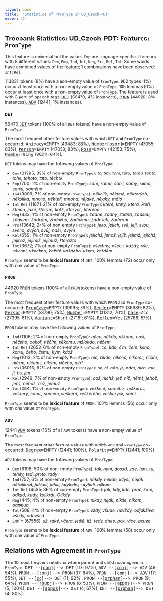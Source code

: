 ```yaml
---
layout: base
title:  'Statistics of PronType in UD_Czech-PDT'
udver: '2'
---
```


## Treebank Statistics: UD_Czech-PDT: Features: `PronType`

This feature is universal but the values `Emp` are language-specific.
It occurs with 8 different values: `Dem`, `Emp`, `Ind`, `Int`, `Neg`, `Prs`, `Rel`, `Tot`.
Some words have combined values of the feature; 1 combinations have been observed: `Int|Rel`.

113831 tokens (8%) have a non-empty value of `PronType`.
962 types (1%) occur at least once with a non-empty value of `PronType`.
185 lemmas (0%) occur at least once with a non-empty value of `PronType`.
The feature is used with 3 part-of-speech tags: <tt><a href="cs_pdt-pos-DET.html">DET</a></tt> (56470; 4% instances), <tt><a href="cs_pdt-pos-PRON.html">PRON</a></tt> (44920; 3% instances), <tt><a href="cs_pdt-pos-ADV.html">ADV</a></tt> (12441; 1% instances).

### `DET`

56470 <tt><a href="cs_pdt-pos-DET.html">DET</a></tt> tokens (100% of all `DET` tokens) have a non-empty value of `PronType`.

The most frequent other feature values with which `DET` and `PronType` co-occurred: <tt><a href="cs_pdt-feat-Animacy.html">Animacy</a></tt><tt>=EMPTY</tt> (49483; 88%), <tt><a href="cs_pdt-feat-Number-psor.html">Number[psor]</a></tt><tt>=EMPTY</tt> (47055; 83%), <tt><a href="cs_pdt-feat-Person.html">Person</a></tt><tt>=EMPTY</tt> (47053; 83%), <tt><a href="cs_pdt-feat-Poss.html">Poss</a></tt><tt>=EMPTY</tt> (42153; 75%), <tt><a href="cs_pdt-feat-Number.html">Number</a></tt><tt>=Sing</tt> (36211; 64%).

`DET` tokens may have the following values of `PronType`:

* `Dem` (21395; 38% of non-empty `PronType`): <em>to, tím, tom, této, tomu, tento, toho, tohoto, tato, těchto</em>
* `Emp` (700; 1% of non-empty `PronType`): <em>sám, sama, sami, samy, samo, samu, samého</em>
* `Ind` (3898; 7% of non-empty `PronType`): <em>několik, některé, některých, několika, mnoho, někteří, mnoha, nějaké, nějaký, málo</em>
* `Int,Rel` (11671; 21% of non-empty `PronType`): <em>které, který, která, kteří, kterou, jaké, kterým, kolik, kterých, kterého</em>
* `Neg` (833; 1% of non-empty `PronType`): <em>žádné, žádný, žádná, žádnou, žádném, žádným, žádného, žádnému, žádných, žádnými</em>
* `Prs` (13642; 24% of non-empty `PronType`): <em>jeho, jejich, své, její, svou, svého, svých, svůj, naše, svým</em>
* `Rel` (659; 1% of non-empty `PronType`): <em>jejichž, jehož, jejíž, jejímž, jejíchž, jejíhož, jejímiž, jejímuž, kterážto</em>
* `Tot` (3672; 7% of non-empty `PronType`): <em>všechny, všech, každý, vše, všichni, všechno, každé, každého, všem, každém</em>

`PronType` seems to be **lexical feature** of `DET`. 100% lemmas (72) occur only with one value of `PronType`.

### `PRON`

44920 <tt><a href="cs_pdt-pos-PRON.html">PRON</a></tt> tokens (100% of all `PRON` tokens) have a non-empty value of `PronType`.

The most frequent other feature values with which `PRON` and `PronType` co-occurred: <tt><a href="cs_pdt-feat-PrepCase.html">PrepCase</a></tt><tt>=EMPTY</tt> (39995; 89%), <tt><a href="cs_pdt-feat-Gender.html">Gender</a></tt><tt>=EMPTY</tt> (36989; 82%), <tt><a href="cs_pdt-feat-Person.html">Person</a></tt><tt>=EMPTY</tt> (33790; 75%), <tt><a href="cs_pdt-feat-Number.html">Number</a></tt><tt>=EMPTY</tt> (31312; 70%), <tt><a href="cs_pdt-feat-Case.html">Case</a></tt><tt>=Acc</tt> (27395; 61%), <tt><a href="cs_pdt-feat-Variant.html">Variant</a></tt><tt>=Short</tt> (27181; 61%), <tt><a href="cs_pdt-feat-Reflex.html">Reflex</a></tt><tt>=Yes</tt> (25786; 57%).

`PRON` tokens may have the following values of `PronType`:

* `Ind` (1106; 2% of non-empty `PronType`): <em>něco, někdo, někoho, cosi, něčeho, cokoli, něčím, někomu, málokdo, něčem</em>
* `Int,Rel` (2652; 6% of non-empty `PronType`): <em>co, kdo, čím, čem, koho, komu, čeho, čemu, kým, kdož</em>
* `Neg` (1013; 2% of non-empty `PronType`): <em>nic, nikdo, nikoho, nikomu, ničím, ničem, ničemu, nikým, ničeho, nihil</em>
* `Prs` (36916; 82% of non-empty `PronType`): <em>se, si, nás, je, nám, nich, mu, ji, ho, jim</em>
* `Rel` (2949; 7% of non-empty `PronType`): <em>což, nichž, jež, níž, němž, jehož, jenž, něhož, něž, jemuž</em>
* `Tot` (284; 1% of non-empty `PronType`): <em>veškeré, samého, veškerou, veškerý, samé, samém, veškerá, veškerého, veškerých, samí</em>

`PronType` seems to be **lexical feature** of `PRON`. 100% lemmas (56) occur only with one value of `PronType`.

### `ADV`

12441 <tt><a href="cs_pdt-pos-ADV.html">ADV</a></tt> tokens (16% of all `ADV` tokens) have a non-empty value of `PronType`.

The most frequent other feature values with which `ADV` and `PronType` co-occurred: <tt><a href="cs_pdt-feat-Degree.html">Degree</a></tt><tt>=EMPTY</tt> (12441; 100%), <tt><a href="cs_pdt-feat-Polarity.html">Polarity</a></tt><tt>=EMPTY</tt> (12441; 100%).

`ADV` tokens may have the following values of `PronType`:

* `Dem` (6196; 50% of non-empty `PronType`): <em>tak, nyní, dosud, zde, tam, tu, tehdy, teď, proto, tady</em>
* `Ind` (757; 6% of non-empty `PronType`): <em>někdy, někde, kdysi, nějak, několikrát, jakkoli, jaksi, kdykoliv, kdykoli, někam</em>
* `Int,Rel` (4535; 36% of non-empty `PronType`): <em>jak, kdy, kde, proč, kam, odkud, kudy, kolikrát, Odkdy</em>
* `Neg` (445; 4% of non-empty `PronType`): <em>nikdy, nijak, nikde, nikam, odnikud</em>
* `Tot` (508; 4% of non-empty `PronType`): <em>vždy, všude, navždy, odjakživa, všudy, odevšad</em>
* `EMPTY` (67556): <em>už, také, včera, ještě, již, tedy, dnes, pak, více, pouze</em>

`PronType` seems to be **lexical feature** of `ADV`. 100% lemmas (58) occur only with one value of `PronType`.

## Relations with Agreement in `PronType`

The 10 most frequent relations where parent and child node agree in `PronType`:
<tt>DET --[<tt><a href="cs_pdt-dep-conj.html">conj</a></tt>]--> DET</tt> (113; 97%),
<tt>ADV --[<tt><a href="cs_pdt-dep-conj.html">conj</a></tt>]--> ADV</tt> (49; 54%),
<tt>PRON --[<tt><a href="cs_pdt-dep-conj.html">conj</a></tt>]--> PRON</tt> (37; 84%),
<tt>PRON --[<tt><a href="cs_pdt-dep-conj.html">conj</a></tt>]--> ADV</tt> (17; 55%),
<tt>DET --[<tt><a href="cs_pdt-dep-cc.html">cc</a></tt>]--> DET</tt> (11; 92%),
<tt>PRON --[<tt><a href="cs_pdt-dep-orphan.html">orphan</a></tt>]--> PRON</tt> (9; 64%),
<tt>PRON --[<tt><a href="cs_pdt-dep-nsubj.html">nsubj</a></tt>]--> PRON</tt> (8; 53%),
<tt>PRON --[<tt><a href="cs_pdt-dep-appos.html">appos</a></tt>]--> PRON</tt> (5; 100%),
<tt>DET --[<tt><a href="cs_pdt-dep-appos.html">appos</a></tt>]--> DET</tt> (4; 67%),
<tt>DET --[<tt><a href="cs_pdt-dep-orphan.html">orphan</a></tt>]--> DET</tt> (4; 80%).

